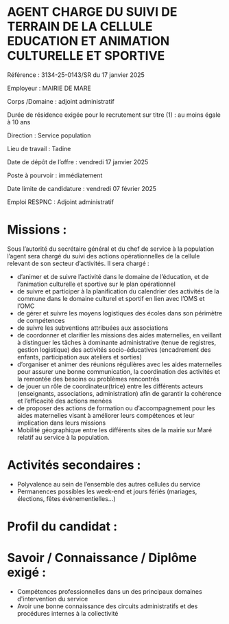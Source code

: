 # AGENT CHARGE DU SUIVI DE TERRAIN DE LA CELLULE EDUCATION ET ANIMATION CULTURELLE ET SPORTIVE

Référence : 3134-25-0143/SR du 17 janvier 2025

Employeur : MAIRIE DE MARE

Corps /Domaine : adjoint administratif

Durée de résidence exigée pour le recrutement sur titre (1) : au moins égale à 10 ans

Direction : Service population

Lieu de travail : Tadine

Date de dépôt de l’offre : vendredi 17 janvier 2025

Poste à pourvoir : immédiatement

Date limite de candidature : vendredi 07 février 2025

Emploi RESPNC : Adjoint administratif

# Missions :

Sous l’autorité du secrétaire général et du chef de service à la population l’agent sera chargé du suivi des actions opérationnelles de la cellule relevant de son secteur d’activités. Il sera chargé :

- d’animer et de suivre l’activité dans le domaine de l’éducation, et de l’animation culturelle et sportive sur le plan opérationnel
- de suivre et participer à la planification du calendrier des activités de la commune dans le domaine culturel et sportif en lien avec l’OMS et l’OMC
- de gérer et suivre les moyens logistiques des écoles dans son périmètre de compétences
- de suivre les subventions attribuées aux associations
- de coordonner et clarifier les missions des aides maternelles, en veillant à distinguer les tâches à dominante administrative (tenue de registres, gestion logistique) des activités socio-éducatives (encadrement des enfants, participation aux ateliers et sorties)
- d’organiser et animer des réunions régulières avec les aides maternelles pour assurer une bonne communication, la coordination des activités et la remontée des besoins ou problèmes rencontrés
- de jouer un rôle de coordinateur(trice) entre les différents acteurs (enseignants, associations, administration) afin de garantir la cohérence et l’efficacité des actions menées
- de proposer des actions de formation ou d’accompagnement pour les aides maternelles visant à améliorer leurs compétences et leur implication dans leurs missions
- Mobilité géographique entre les différents sites de la mairie sur Maré relatif au service à la population.

# Activités secondaires :

- Polyvalence au sein de l’ensemble des autres cellules du service
- Permanences possibles les week-end et jours fériés (mariages, élections, fêtes évènementielles…)

# Profil du candidat :

# Savoir / Connaissance / Diplôme exigé :

- Compétences professionnelles dans un des principaux domaines d'intervention du service
- Avoir une bonne connaissance des circuits administratifs et des procédures internes à la collectivité